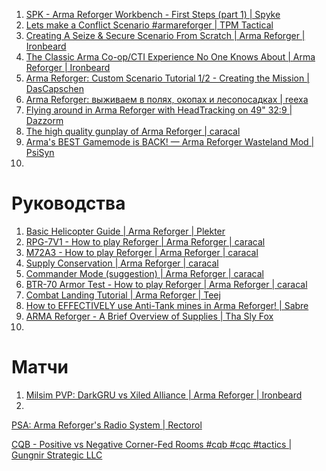 1. [SPK - Arma Reforger Workbench - First Steps (part 1) | Spyke](https://www.youtube.com/watch?v=aUqsOU3r5c8)
2. [Lets make a Conflict Scenario #armareforger | TPM Tactical](https://www.youtube.com/watch?v=GsCWu77Bw9o)
3. [Creating A Seize & Secure Scenario From Scratch | Arma Reforger | Ironbeard](https://www.youtube.com/watch?v=LiqHZYUsTkI)
4. [The Classic Arma Co-op/CTI Experience No One Knows About | Arma Reforger | Ironbeard](https://www.youtube.com/watch?v=GFpJ28qqXSk)
5. [Arma Reforger: Custom Scenario Tutorial 1/2 - Creating the Mission | DasCapschen](https://www.youtube.com/watch?v=AyGeke4kDck)
6. [Arma Reforger: выживаем в полях, окопах и лесопосадках | reexa](https://www.youtube.com/watch?v=nHrwjN5GMK0)
7. [Flying around in Arma Reforger with HeadTracking on 49" 32:9 | Dazzorm](https://www.youtube.com/watch?v=zklwG2PKDjc)
8. [The high quality gunplay of Arma Reforger | caracal](https://www.youtube.com/watch?v=1OLmRlCOjFw)
9. [Arma's BEST Gamemode is BACK! — Arma Reforger Wasteland Mod | PsiSyn](https://www.youtube.com/watch?v=JAzfNmy4y2I)
10. 

# Руководства
1. [Basic Helicopter Guide | Arma Reforger | Plekter](https://www.youtube.com/watch?v=zBPfID9wQuQ)
2. [RPG-7V1 - How to play Reforger | Arma Reforger | caracal](https://www.youtube.com/watch?v=KZmN-rtlNq4)
3. [M72A3 - How to play Reforger | Arma Reforger | caracal](https://www.youtube.com/watch?v=FO5TQisaHk8)
4. [Supply Conservation | Arma Reforger | caracal](https://www.youtube.com/watch?v=HZPKj4_zeyU)
5. [Commander Mode (suggestion) | Arma Reforger | caracal](https://www.youtube.com/watch?v=xBUnL7k-REA)
6. [BTR-70 Armor Test - How to play Reforger | Arma Reforger | caracal](https://www.youtube.com/watch?v=vHsujA3IJyk)
7. [Combat Landing Tutorial | Arma Reforger | Teej](https://www.youtube.com/watch?v=UEa1e6H79LE)
8. [How to EFFECTIVELY use Anti-Tank mines in Arma Reforger! | Sabre](https://www.youtube.com/watch?v=8Xmts7yP70c)
9. [ARMA Reforger - A Brief Overview of Supplies | Tha Sly Fox](https://www.youtube.com/watch?v=2eokMA_oRDA)
10. 


# Матчи
1. [Milsim PVP: DarkGRU vs Xiled Alliance | Arma Reforger | Ironbeard](https://www.youtube.com/watch?v=FBU85Cv8-9Y)
2. 


[PSA: Arma Reforger's Radio System | Rectorol](https://www.youtube.com/watch?v=x51dhsY0L9Q)


[CQB - Positive vs Negative Corner-Fed Rooms #cqb #cqc #tactics | Gungnir Strategic LLC](https://www.youtube.com/watch?v=8HKJ300y0VY)
